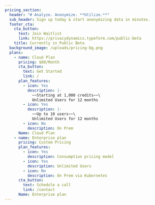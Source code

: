 ```yaml
---
pricing_section:
  header: "# Analyze. Anonymize. **Utilize.**"
  sub_header: Sign up today & start anonymizing data in minutes.
  footer_cta:
    cta_button:
      text: Join Waitlist
      link: https://privacydynamics.typeform.com/public-beta
    title: Currently in Public Beta
  background_image: /uploads/pricing-bg.png
  plans:
    - name: Cloud Plan
      pricing: $80/Month
      cta_button:
        text: Get Started
        link: /
      plan_features:
        - icon: Yes
          description: |-
            ~~Starting at 1,000 credits~~\
            Unlimited Users for 12 months
        - icon: Yes
          description: |-
            ~~Up to 10 users~~\
            Unlimited Users for 12 months
        - icon: No
          description: On Prem
      Name: Cloud Plan
    - name: Enterprise plan
      pricing: Custom Pricing
      plan_features:
        - icon: Yes
          description: Consumption pricing model
        - icon: Yes
          description: Unlimited Users
        - icon: No
          description: On Prem via Kubernetes
      cta_button:
        text: Schedule a call
        link: /contact
      Name: Enterprise plan
---
```

